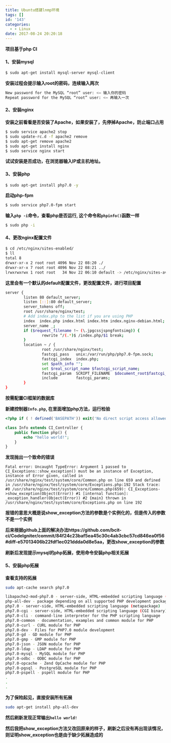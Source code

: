 ```yaml
---
title: Ubuntu搭建lnmp环境
tags: []
id: '143'
categories:
  - - Linux
date: 2017-08-24 20:20:18
---
```


**项目基于php CI**

#### 1、安装mysql

```bash
$ sudo apt-get install mysql-server mysql-client
```
<!-- more -->
**安装过程会提示输入root的密码，连续输入两次**

```bash
New password for the MySQL “root” user: <– 输入你的密码
Repeat password for the MySQL “root” user: <– 再输入一次
```

#### 2、安装nginx

**安装之前看看是否安装了Apache，如果安装了，先停掉Apache，防止端口占用**

```bash
$ sudo service apache2 stop
$ sudo update-rc.d -f apache2 remove
$ sudo apt-get remove apache2
$ sudo apt-get install nginx
$ sudo service nginx start 
```

**试试安装是否成功，在浏览器输入IP或主机地址。**

#### 3、安装php

```bash
$ sudo apt-get install php7.0 -y
```

**启动php-fpm**

```bash
$ sudo service php7.0-fpm start
```

**输入`php -i`命令，查看php是否运行, 这个命令和`phpinfo()`函数一样**

```bash
$ sudo php -i
```

#### 4、更改nginx配置文件

```bash
$ cd /etc/nginx/sites-enabled/
$ ll
total 8
drwxr-xr-x 2 root root 4096 Nov 22 08:20 ./
drwxr-xr-x 7 root root 4096 Nov 22 08:21 ../
lrwxrwxrwx 1 root root   34 Nov 22 06:10 default -> /etc/nginx/sites-available/default
```

**这里会有一个默认的default配置文件，更改配置文件，进行项目配置**

```bash
server {
        listen 80 default_server;
        listen [::]:80 default_server;
        server_tokens off;
        root /usr/share/nginx/test;
        # Add index.php to the list if you are using PHP
        index  index.php index.html index.htm index.nginx-debian.html;
        server_name _;
        if ($request_filename !~ (\.jpgcssjspngfontsimg)) {
                rewrite ^/(.*)$ /index.php/$1 break;
        }
        location ~ / {
                root /usr/share/nginx/test;
                fastcgi_pass   unix:/var/run/php/php7.0-fpm.sock;
                fastcgi_index  index.php;
                set $path_info "";
                set $real_script_name $fastcgi_script_name;
                fastcgi_param  SCRIPT_FILENAME  $document_root$fastcgi_script_name;
                include        fastcgi_params;
        }
}
```

**按需配置CI框架的数据库**

**新建控制器`Info.php`, 在里面增加php方法，运行检验**

```php
<?php if ( ! defined('BASEPATH')) exit('No direct script access allowed');

class Info extends CI_Controller {
    public function php() {
        echo "hello world!";
    }
}
```

**发现抛出一个致命的错误**

`Fatal error: Uncaught TypeError: Argument 1 passed to CI_Exceptions::show_exception() must be an instance of Exception, instance of Error given, called in /usr/share/nginx/test/system/core/Common.php on line 659 and defined in /usr/share/nginx/test/system/core/Exceptions.php:192 Stack trace: #0 /usr/share/nginx/test/system/core/Common.php(659): CI_Exceptions->show_exception(Object(Error)) #1 [internal function]: _exception_handler(Object(Error)) #2 {main} thrown in /usr/share/nginx/test/system/core/Exceptions.php on line 192`

**报错的意思大概是说show\_exception方法的参数是个实例化的，但是传入的参数不是一个实例**

**后来根据github上面的解决办法https://github.com/bcit-ci/CodeIgniter/commit/84f24c23baf5ea45c30c4ab3cbc57cd846ea0f56#diff-e57013406b22fdf1ec021ddda0d8e5aa，更改show\_exception的参数**

**刷新后发现提示mysql的php拓展，使用命令安装php相关拓展**

#### 5、安装php拓展

**查看支持的拓展**

```bash
sudo apt-cache search php7.0

libapache2-mod-php7.0 - server-side, HTML-embedded scripting language (Apache 2 module)
php-all-dev - package depending on all supported PHP development packages
php7.0 - server-side, HTML-embedded scripting language (metapackage)
php7.0-cgi - server-side, HTML-embedded scripting language (CGI binary)
php7.0-cli - command-line interpreter for the PHP scripting language
php7.0-common - documentation, examples and common module for PHP
php7.0-curl - CURL module for PHP
php7.0-dev - Files for PHP7.0 module development
php7.0-gd - GD module for PHP
php7.0-gmp - GMP module for PHP
php7.0-json - JSON module for PHP
php7.0-ldap - LDAP module for PHP
php7.0-mysql - MySQL module for PHP
php7.0-odbc - ODBC module for PHP
php7.0-opcache - Zend OpCache module for PHP
php7.0-pgsql - PostgreSQL module for PHP
php7.0-pspell - pspell module for PHP
.
.
.
```

**为了保险起见，直接安装所有拓展**

```bash
sudo apt-get install php-all-dev
```

**然后刷新发现正常输出`hello world!`**

**然后我把show\_exception方法又改回原来的样子，刷新之后没有再出现该情况，则证明show\_exception也是由于缺少拓展造成的**